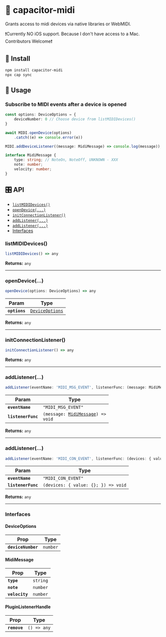 # 🎹 capacitor-midi

Grants access to midi devices via native libraries or WebMIDI.

❗Currently NO iOS support. Because I don't have access to a Mac. Contributors Welcome❗

## 🔌 Install

```bash
npm install capacitor-midi
npx cap sync
```

## 🎼 Usage

### Subscribe to MIDI events after a device is opened

```typescript
const options: DeviceOptions = {
    deviceNumber: 0 // Choose device from listMIDIDevices()
}

await MIDI.openDevice(options)
    .catch((e) => console.error(e))

MIDI.addDeviceListener((message: MidiMessage) => console.log(message));

interface MidiMessage {
    type: string; // NoteOn, NoteOff, UNKNOWN - XXX
    note: number;
    velocity: number;
}
```

## 🎛 API

<docgen-index>

* [`listMIDIDevices()`](#listmididevices)
* [`openDevice(...)`](#opendevice)
* [`initConnectionListener()`](#initconnectionlistener)
* [`addListener(...)`](#addlistener)
* [`addListener(...)`](#addlistener)
* [Interfaces](#interfaces)

</docgen-index>

<docgen-api>
<!--Update the source file JSDoc comments and rerun docgen to update the docs below-->

### listMIDIDevices()

```typescript
listMIDIDevices() => any
```

**Returns:** <code>any</code>

--------------------


### openDevice(...)

```typescript
openDevice(options: DeviceOptions) => any
```

| Param         | Type                                                    |
| ------------- | ------------------------------------------------------- |
| **`options`** | <code><a href="#deviceoptions">DeviceOptions</a></code> |

**Returns:** <code>any</code>

--------------------


### initConnectionListener()

```typescript
initConnectionListener() => any
```

**Returns:** <code>any</code>

--------------------


### addListener(...)

```typescript
addListener(eventName: 'MIDI_MSG_EVENT', listenerFunc: (message: MidiMessage) => void) => Promise<PluginListenerHandle> & PluginListenerHandle
```

| Param              | Type                                                                      |
| ------------------ | ------------------------------------------------------------------------- |
| **`eventName`**    | <code>"MIDI_MSG_EVENT"</code>                                             |
| **`listenerFunc`** | <code>(message: <a href="#midimessage">MidiMessage</a>) =&gt; void</code> |

**Returns:** <code>any</code>

--------------------


### addListener(...)

```typescript
addListener(eventName: 'MIDI_CON_EVENT', listenerFunc: (devices: { value: string[]; }) => void) => Promise<PluginListenerHandle> & PluginListenerHandle
```

| Param              | Type                                              |
| ------------------ | ------------------------------------------------- |
| **`eventName`**    | <code>"MIDI_CON_EVENT"</code>                     |
| **`listenerFunc`** | <code>(devices: { value: {}; }) =&gt; void</code> |

**Returns:** <code>any</code>

--------------------


### Interfaces


#### DeviceOptions

| Prop               | Type                |
| ------------------ | ------------------- |
| **`deviceNumber`** | <code>number</code> |


#### MidiMessage

| Prop           | Type                |
| -------------- | ------------------- |
| **`type`**     | <code>string</code> |
| **`note`**     | <code>number</code> |
| **`velocity`** | <code>number</code> |


#### PluginListenerHandle

| Prop         | Type                      |
| ------------ | ------------------------- |
| **`remove`** | <code>() =&gt; any</code> |

</docgen-api>
